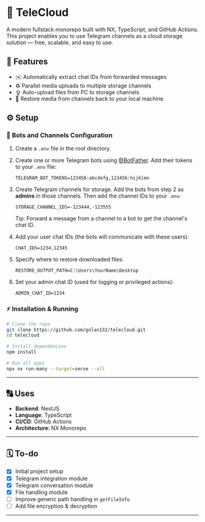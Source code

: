 # 🚀 TeleCloud

A modern fullstack monorepo built with NX, TypeScript, and GitHub Actions.
This project enables you to use Telegram channels as a cloud storage solution — free, scalable, and easy to use.

## 🌟 Features

- ✉️ Automatically extract chat IDs from forwarded messages
- ♻️ Parallel media uploads to multiple storage channels
- ⇪ Auto-upload files from PC to storage channels
- 🔄 Restore media from channels back to your local machine



## ⚙️ Setup

### 🧰 Bots and Channels Configuration

1. Create a `.env` file in the root directory.
2. Create one or more Telegram bots using [@BotFather](https://t.me/BotFather). Add their tokens to your `.env` file:

   ```env
   TELEGRAM_BOT_TOKENS=123456:abcdefg,123456:hijklmn
   ```

3. Create Telegram channels for storage. Add the bots from step 2 as **admins** in those channels. Then add the channel IDs to your `.env`:

   ```env
   STORAGE_CHANNEL_IDS=-123444,-123555
   ```

   Tip: Forward a message from a channel to a bot to get the channel's chat ID.

4. Add your user chat IDs (the bots will communicate with these users):

   ```env
   CHAT_IDS=1234,12345
   ```

5. Specify where to restore downloaded files:

   ```env
   RESTORE_OUTPUT_PATH=C:\Users\YourName\Desktop
   ```

6. Set your admin chat ID (used for logging or privileged actions):

   ```env
   ADMIN_CHAT_ID=1234
   ```

### ⚡ Installation & Running

```bash
# Clone the repo
git clone https://github.com/golan132/telecloud.git
cd telecloud

# Install dependencies
npm install

# Run all apps
npx nx run-many --target=serve --all
```

---

## 🔠 Uses

- **Backend**: NestJS
- **Language**: TypeScript
- **CI/CD**: GitHub Actions
- **Architecture**: NX Monorepo

---

## 🗓 To-do

- [x] Initial project setup
- [x] Telegram integration module
- [x] Telegram conversation module
- [x] File handling module
- [ ] Improve generic path handling in `getFileInfo`
- [ ] Add file encryption & decryption

---
